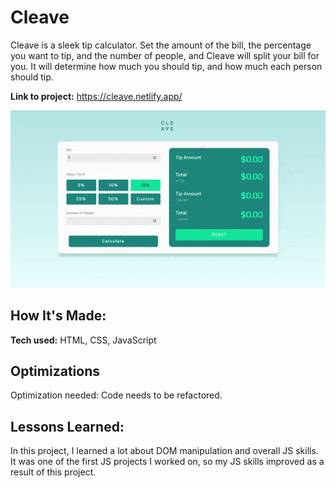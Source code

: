 # Cleave
Cleave is a sleek tip calculator. Set the amount of the bill, the percentage you want to tip, and the number of people, and Cleave will split your bill for you. It will determine how much you should tip, and how much each person should tip.

**Link to project:** https://cleave.netlify.app/

![alt tag](img/cleavegif.gif)

## How It's Made:

**Tech used:** HTML, CSS, JavaScript


## Optimizations

Optimization needed: Code needs to be refactored.

## Lessons Learned:

In this project, I learned a lot about DOM manipulation and overall JS skills. It was one of the first JS projects I worked on, so my JS skills improved as a result of this project.
